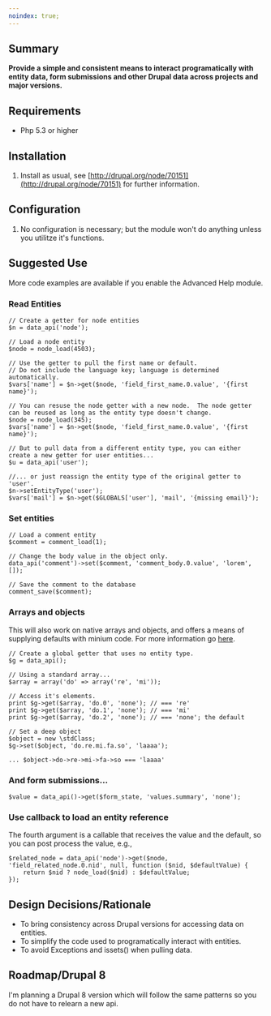 ```yaml
---
noindex: true;
---
```

## Summary

**Provide a simple and consistent means to interact programatically with entity data, form submissions and other Drupal data across projects and major versions.**

## Requirements

* Php 5.3 or higher

## Installation

1. Install as usual, see [http://drupal.org/node/70151](http://drupal.org/node/70151) for further information.

## Configuration

1. No configuration is necessary; but the module won't do anything unless you utilitze it's functions.

## Suggested Use

More code examples are available if you enable the Advanced Help module.

### Read Entities

    // Create a getter for node entities
    $n = data_api('node');
    
    // Load a node entity
    $node = node_load(4503);
    
    // Use the getter to pull the first name or default.
    // Do not include the language key; language is determined automatically.
    $vars['name'] = $n->get($node, 'field_first_name.0.value', '{first name}');
    
    // You can resuse the node getter with a new node.  The node getter can be reused as long as the entity type doesn't change.
    $node = node_load(345);
    $vars['name'] = $n->get($node, 'field_first_name.0.value', '{first name}');
    
    // But to pull data from a different entity type, you can either create a new getter for user entities...
    $u = data_api('user');
    
    //... or just reassign the entity type of the original getter to 'user'.
    $n->setEntityType('user');
    $vars['mail'] = $n->get($GLOBALS['user'], 'mail', '{missing email}');

### Set entities

    // Load a comment entity
    $comment = comment_load(1);

    // Change the body value in the object only.
    data_api('comment')->set($comment, 'comment_body.0.value', 'lorem', []);

    // Save the comment to the database
    comment_save($comment);
    
### Arrays and objects

This will also work on native arrays and objects, and offers a means of supplying defaults with minium code.  For more information go [here](https://github.com/aklump/data).

    // Create a global getter that uses no entity type.
    $g = data_api();
    
    // Using a standard array...
    $array = array('do' => array('re', 'mi'));
    
    // Access it's elements.
    print $g->get($array, 'do.0', 'none'); // === 're'
    print $g->get($array, 'do.1', 'none'); // === 'mi'
    print $g->get($array, 'do.2', 'none'); // === 'none'; the default
    
    // Set a deep object
    $object = new \stdClass;
    $g->set($object, 'do.re.mi.fa.so', 'laaaa');
    
    ... $object->do->re->mi->fa->so === 'laaaa'
    
### And form submissions...

    $value = data_api()->get($form_state, 'values.summary', 'none');
    
### Use callback to load an entity reference
The fourth argument is a callable that receives the value and the default, so you can post process the value, e.g.,

    $related_node = data_api('node')->get($node, 'field_related_node.0.nid', null, function ($nid, $defaultValue) {
        return $nid ? node_load($nid) : $defaultValue;
    });
    
## Design Decisions/Rationale

* To bring consistency across Drupal versions for accessing data on entities.
* To simplify the code used to programatically interact with entities.
* To avoid Exceptions and issets() when pulling data.

## Roadmap/Drupal 8

I'm planning a Drupal 8 version which will follow the same patterns so you do not have to relearn a new api.
